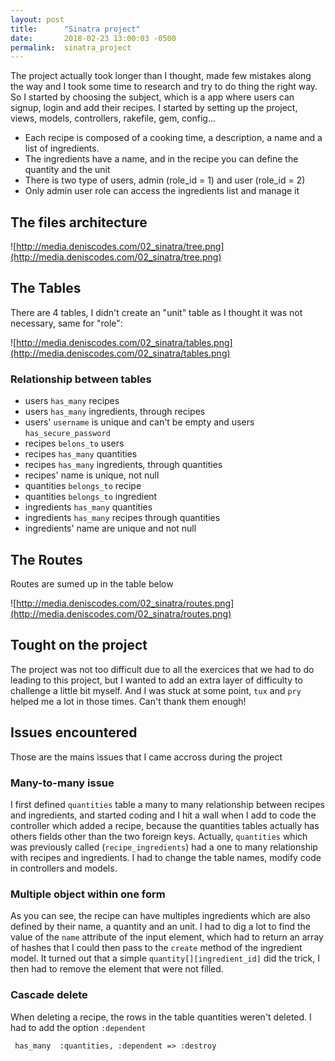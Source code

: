 ```yaml
---
layout: post
title:      "Sinatra project"
date:       2018-02-23 13:00:03 -0500
permalink:  sinatra_project
---
```



The project actually took longer than I thought, made few mistakes along the way and I took some time to research and try to do thing the right way. So I started by choosing the subject, which is a app where users can signup, login and add their recipes. I started by setting up the project, views, models, controllers, rakefile, gem, config... 

* Each recipe is composed of a cooking time, a description, a name and a list of ingredients. 
* The ingredients have a name, and in the recipe you can define the quantity and the unit
* There is two type of users, admin (role_id = 1) and user (role_id = 2)
* Only admin user role can access the ingredients list and manage it

## The files architecture

![http://media.deniscodes.com/02_sinatra/tree.png](http://media.deniscodes.com/02_sinatra/tree.png)

## The Tables

There are 4 tables, I didn't create an "unit" table as I thought it was not necessary, same for "role":

![http://media.deniscodes.com/02_sinatra/tables.png](http://media.deniscodes.com/02_sinatra/tables.png)


### Relationship between tables 
* users `has_many` recipes
* users `has_many` ingredients, through recipes
* users' `username` is unique and can't be empty and users `has_secure_password`
* recipes `belons_to` users
* recipes `has_many` quantities
* recipes `has_many` ingredients, through quantities
* recipes' name is unique, not null
* quantities `belongs_to` recipe
* quantities `belongs_to` ingredient
* ingredients `has_many` quantities
* ingredients `has_many` recipes through quantities
* ingredients' name are unique and not null


## The Routes
Routes are sumed up in the table below

![http://media.deniscodes.com/02_sinatra/routes.png](http://media.deniscodes.com/02_sinatra/routes.png)

## Tought on the project

The project was not too difficult due to all the exercices that we had to do leading to this project, but I wanted to add an extra layer of difficulty to challenge a little bit myself. And I was stuck at some point, `tux` and `pry` helped me a lot in those times. Can't thank them enough!

## Issues encountered

Those are the mains issues that I came accross during the project

### Many-to-many issue

I first defined `quantities` table a many to many relationship between recipes and ingredients, and started coding and I hit a wall when I add to code the controller which added a recipe, because the quantities tables actually has others fields other than the two foreign keys. Actually, `quantities` which was previously called (`recipe_ingredients`) had a one to many relationship with recipes and ingredients. I had to change the table names, modify code in controllers and models.

### Multiple object within one form

As you can see, the recipe can have multiples ingredients which are also defined by their name, a quantity and an unit. I had to dig a lot to find the value of the `name` attribute of the input element, which had to return an array of hashes that I could then pass to the `create` method of the ingredient model. It turned out that a simple `quantity[][ingredient_id]` did the trick, I then had to remove the element that were not filled.

### Cascade delete

When deleting a recipe, the rows in the table quantities weren't deleted. I had to add the option `:dependent`

` has_many  :quantities, :dependent => :destroy`




